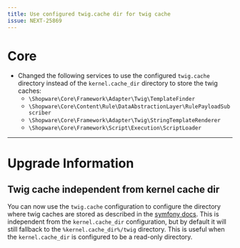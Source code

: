```yaml
---
title: Use configured twig.cache dir for twig cache
issue: NEXT-25869
---
```

# Core
* Changed the following services to use the configured `twig.cache` directory instead of the `kernel.cache_dir` directory to store the twig caches:
  * `\Shopware\Core\Framework\Adapter\Twig\TemplateFinder`
  * `\Shopware\Core\Content\Rule\DataAbstractionLayer\RulePayloadSubscriber`
  * `\Shopware\Core\Framework\Adapter\Twig\StringTemplateRenderer`
  * `\Shopware\Core\Framework\Script\Execution\ScriptLoader`
___
# Upgrade Information
## Twig cache independent from kernel cache dir

You can now use the `twig.cache` configuration to configure the directory where twig caches are stored as described in the [symfony docs](https://symfony.com/doc/current/reference/configuration/twig.html#cache). This is independent from the `kernel.cache_dir` configuration, but by default it will still fallback to the `%kernel.cache_dir%/twig` directory.
This is useful when the `kernel.cache_dir` is configured to be a read-only directory.
